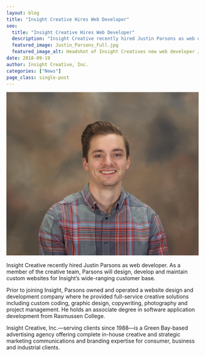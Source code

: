 ```yaml
---
layout: blog
title: "Insight Creative Hires Web Developer"
seo:
  title: "Insight Creative Hires Web Developer"
  description: "Insight Creative recently hired Justin Parsons as web developer."
  featured_image: Justin_Parsons_Full.jpg
  featured_image_alt: Headshot of Insight Creatives new web developer Justin Parsons
date: 2018-09-19
author: Insight Creative, Inc.
categories: ["News"]
page_class: single-post
---
```


![Headshot of Insight Creatives new web developer Justin Parsons](Justin_Parsons_Full.jpg)

Insight Creative recently hired Justin Parsons as web developer. As a member of the creative team, Parsons will design, develop and maintain custom websites for Insight’s wide-ranging customer base.

Prior to joining Insight, Parsons owned and operated a website design and development company where he provided full-service creative solutions including custom coding, graphic design, copywriting, photography and project management. He holds an associate degree in software application development from Rasmussen College.

Insight Creative, Inc.—serving clients since 1988—is a Green Bay-based advertising agency offering complete in-house creative and strategic marketing communications and branding expertise for consumer, business and industrial clients.
